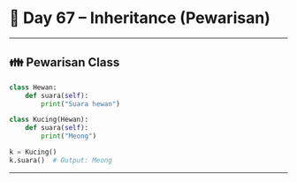 # 🐍 Day 67 – Inheritance (Pewarisan)

---

## 👪 Pewarisan Class

```python
class Hewan:
    def suara(self):
        print("Suara hewan")

class Kucing(Hewan):
    def suara(self):
        print("Meong")

k = Kucing()
k.suara()  # Output: Meong
```

---
